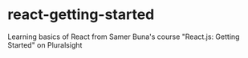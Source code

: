 # react-getting-started
Learning basics of React from Samer Buna's course "React.js: Getting Started" on Pluralsight
